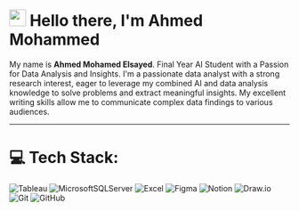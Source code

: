 # <img src="https://media.giphy.com/media/hvRJCLFzcasrR4ia7z/giphy.gif" width="30px"> Hello there, I'm Ahmed Mohammed
My name is **Ahmed Mohamed Elsayed**. Final Year AI Student with a Passion for Data Analysis and Insights.
I'm a passionate data analyst with a strong research interest, eager to leverage my combined AI and data analysis knowledge to solve problems and extract meaningful insights. My excellent writing skills allow me to communicate complex data findings to various audiences.

---

# 💻 Tech Stack:
![Tableau]((https://www.svgrepo.com/show/354428/tableau-icon.svg)?style=for-the-badge&logo=tableau&logoColor=blue)
![MicrosoftSQLServer]((https://www.svgrepo.com/show/303229/microsoft-sql-server-logo.svg)?style=for-the-badge&logo=microsoft%20sql%20server&logoColor=white)
![Excel](https://www.logo.wine/a/logo/Microsoft_Excel/Microsoft_Excel-Logo.wine.svg?style=for-the-badge&logo=excel&logoColor=white)
![Figma](https://img.shields.io/badge/figma-%23F24E1E.svg?style=for-the-badge&logo=figma&logoColor=white)
![Notion](https://img.shields.io/badge/Notion-%23000000.svg?style=for-the-badge&logo=notion&logoColor=white)
![Draw.io](https://upload.wikimedia.org/wikipedia/commons/thumb/3/3e/Diagrams.net_Logo.svg/768px-Diagrams.net_Logo.svg.png?style=for-the-badge&logo=draw.io&logoColor=white)
![Git](https://git-scm.com/images/logos/downloads/Git-Icon-Black.svg?style=for-the-badge&logo=git&logoColor=orange)
![GitHub](https://www.svgrepo.com/show/303615/github-icon-1-logo.svg?style=for-the-badge&logo=github&logoColor=orange)
